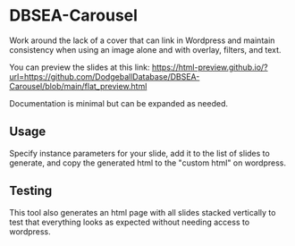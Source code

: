# DBSEA-Carousel

Work around the lack of a cover that can link in Wordpress and maintain consistency when using an image alone and with overlay, filters, and text.

You can preview the slides at this link: https://html-preview.github.io/?url=https://github.com/DodgeballDatabase/DBSEA-Carousel/blob/main/flat_preview.html

Documentation is minimal but can be expanded as needed.

## Usage
Specify instance parameters for your slide, add it to the list of slides to generate, and copy the generated html to the "custom html" on wordpress.

## Testing
This tool also generates an html page with all slides stacked vertically to test that everything looks as expected without needing access to wordpress.

